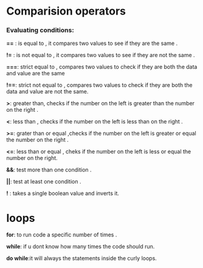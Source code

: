 # **Comparision operators** 
### Evaluating conditions:

**==** : is equal to , it compares two values to see if they are the same .

**!=** : is not equal to , it compares two values to see if they are not the same .

**===**: strict equal to , compares two values to check if they are both the data and value are the same 

**!==**: strict not equal to , compares two values to check if they are both the data and value are not the same.

**>**: greater than, checks if the number on the left is greater than the number on the right .

**<**: less than , checks if the number on the left is less than on the right .

**>=**: grater than or equal ,checks if the number on the left is greater or equal the number on the right .

**<=**: less than or equal , cheks if the number on the left is less or equal the number on the right.

**&&**: test more than one condition .

**||**: test at least one condition .

**!** : takes a single boolean value and inverts it.


# **loops**

**for**: to run code a specific number of times .

**while**: if u dont know how many times the code should run.

**do while**:it will always the statements inside the curly loops.


